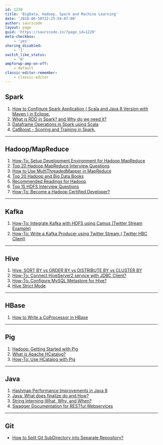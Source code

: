 ```yaml
---
id: 1220
title: 'BigData, Hadoop, Spark and Machine Learning'
date: '2018-06-10T22:25:59-07:00'
author: saurzcode
layout: page
guid: 'https://saurzcode.in/?page_id=1220'
meta-checkbox:
    - 'yes'
sharing_disabled:
    - '1'
switch_like_status:
    - '0'
ampforwp-amp-on-off:
    - default
classic-editor-remember:
    - classic-editor
---
```


<h2>Spark</h2>
<ol>
 	<li><a href="https://saurzcode.in/2017/10/configure-spark-application-eclipse/">How to Configure Spark Application ( Scala and Java 8 Version with Maven ) in Eclipse.</a></li>
 	<li><a href="https://saurzcode.in/2015/10/what-is-rdd-in-spark-and-why-do-we-need-it/">What is RDD in Spark? and Why do we need it?</a></li>
 	<li><a href="https://saurzcode.in/2018/06/spark-common-dataframe-operations/">Dataframe Operations in Spark using Scala </a></li>
 	<li><a href="https://saurzcode.in/2021/05/how-to-train-and-score-catboost-model-on-spark/">CatBoost - Scoring and Training in Spark.</a></li>
</ol>

<hr />

<h2>Hadoop/MapReduce</h2>
<ol>
 	<li><a href="https://saurzcode.in/2015/01/setup-development-environment-hadoop-mapreduce/">How-To: Setup Development Environment for Hadoop MapReduce</a></li>
 	<li><a href="https://saurzcode.in/2015/12/hadoop-mapreduce-interview-questions/">Top 20 Hadoop MapReduce Interview Questions</a></li>
 	<li><a href="https://saurzcode.in/2018/05/how-to-use-multithreadedmapper-in-mapreduce/">How to Use MultiThreadedMapper in MapReduce</a></li>
 	<li><a href="https://saurzcode.in/2014/06/top-20-hadoop-bigdatabooks/">Top 20 Hadoop and Big Data Books</a></li>
 	<li><a href="https://saurzcode.in/2014/02/recommended-readings-for-hadoop/">Recommended Readings for Hadoop</a></li>
 	<li><a href="https://saurzcode.in/2015/12/hdfs-interview-questions/">Top 15 HDFS Interview Questions</a></li>
 	<li><a href="https://saurzcode.in/2014/05/hadoop-certifications/">How-To: Become a Hadoop Certified Developer?</a></li>
</ol>

<hr />

<h2>Kafka</h2>
<ol>
 	<li><a href="https://saurzcode.in/2015/02/integrate-kafka-hdfs-using-camus-twitter-stream-example/">How-To: Integrate Kafka with HDFS using Camus (Twitter Stream Example)</a></li>
 	<li><a href="https://saurzcode.in/2015/02/kafka-producer-using-twitter-stream/">How-To: Write a Kafka Producer using Twitter Stream ( Twitter HBC Client)</a></li>
</ol>

<hr />

<h2>Hive</h2>
<ol>
 	<li><a href="https://saurzcode.in/2015/01/hive-sort-order-distribute-cluster/">Hive: SORT BY vs ORDER BY vs DISTRIBUTE BY vs CLUSTER BY</a></li>
 	<li><a href="https://saurzcode.in/2015/01/connect-hiveserver2-service-jdbc-client/">How-To: Connect HiveServer2 service with JDBC Client?</a></li>
 	<li><a href="https://saurzcode.in/2015/01/configure-mysql-metastore-hive/">How-To: Configure MySQL Metastore for Hive?</a></li>
 	<li><a href="https://saurzcode.in/2015/01/hive-strict-mode/">Hive Strict Mode</a></li>
</ol>

<hr />

<h2>HBase</h2>
<ol>
 	<li><a href="https://saurzcode.in/2015/01/write-coprocessor-hbase/">How to Write a CoProcessor in HBase</a></li>
</ol>

<hr />

<h2>Pig</h2>
<ol>
 	<li><a href="https://saurzcode.in/2014/06/getting-started-with-pig/">Hadoop: Getting Started with Pig</a></li>
 	<li><a href="https://saurzcode.in/2015/10/what-is-apache-hcatalog/">What is Apache HCatalog?</a></li>
 	<li><a href="https://saurzcode.in/2015/01/use-hcatalog-pig/">How-To: Use HCatalog with Pig</a></li>
</ol>

<hr />

<h2>Java</h2>
<ol>
 	<li><a href="https://saurzcode.in/2015/09/hashmap-performance-improvements-in-java-8/">Hashmap Performance Improvements in Java 8</a></li>
 	<li><a href="https://saurzcode.in/2014/09/java-what-does-finalize-do-and-how/">Java: What does finalize do and How?</a></li>
 	<li><a href="https://saurzcode.in/2014/05/string-interning-what-why-and-when/">String Interning-What, Why, and When?</a></li>
 	<li><a href="https://saurzcode.in/2014/08/generate-restful-api-doc-with-swagger/">Swagger Documentation for RESTful Webservices</a></li>
</ol>

<hr />

<h2>Git</h2>
<ul>
 	<li>
<p id="dca2" class="fg cs fh aq ch fi fj fk fl fm fn fo fp fq fr fs ft fu fv fw fx fy fz ga gb gc cz"><a href="https://saurzcode.in/2019/09/git-how-to-split-subdirectory-to-separate-repository/">How to Split Git SubDirectory into Separate Repository?</a></p>
</li>
</ul>